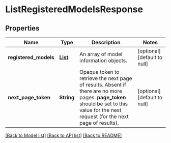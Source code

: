 # ListRegisteredModelsResponse
## Properties

| Name | Type | Description | Notes |
|------------ | ------------- | ------------- | -------------|
| **registered\_models** | [**List**](RegisteredModelInfo.md) | An array of model information objects. | [optional] [default to null] |
| **next\_page\_token** | **String** | Opaque token to retrieve the next page of results. Absent if there are no more pages. __page_token__ should be set to this value for the next request (for the next page of results).  | [optional] [default to null] |

[[Back to Model list]](../README.md#documentation-for-models) [[Back to API list]](../README.md#documentation-for-api-endpoints) [[Back to README]](../README.md)

